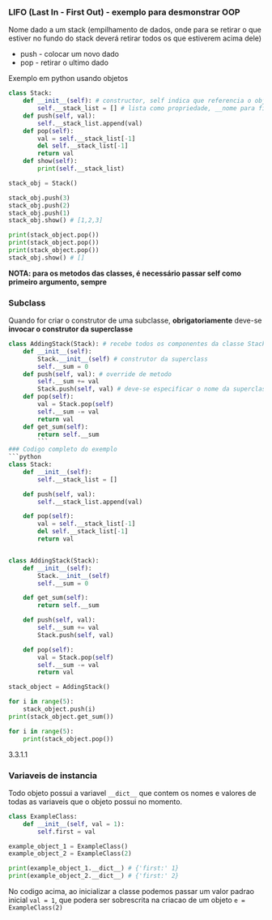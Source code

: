### LIFO (Last In - First Out) - exemplo para desmonstrar OOP
Nome dado a um stack (empilhamento de dados, onde para se retirar o que estiver no fundo do stack deverá retirar todos os que estiverem acima dele)
- push - colocar um novo dado
- pop - retirar o ultimo dado

Exemplo em python usando objetos
```python
class Stack:
	def __init__(self): # constructor, self indica que referencia o objeto que sera criado
		self.__stack_list = [] # lista como propriedade, __nome para ficar como private
	def push(self, val):
		self.__stack_list.append(val)
	def pop(self):
		val = self.__stack_list[-1]
		del self.__stack_list[-1]
		return val
	def show(self):
		print(self.__stack_list)

stack_obj = Stack()

stack_obj.push(3)
stack_obj.push(2)
stack_obj.push(1)
stack_obj.show() # [1,2,3]

print(stack_object.pop())
print(stack_object.pop())
print(stack_object.pop())
stack_obj.show() # []
```
**NOTA: para os metodos das classes, é necessário passar self como primeiro argumento, sempre**
### Subclass
Quando for criar o construtor de uma subclasse, **obrigatoriamente** deve-se **invocar o construtor da superclasse**
```python
class AddingStack(Stack): # recebe todos os componentes da classe Stack
	def __init__(self):
		Stack.__init__(self) # construtor da superclass
		self.__sum = 0
	def push(self, val): # override de metodo
	    self.__sum += val
	    Stack.push(self, val) # deve-se especificar o nome da superclasse obrigatoriamente
	def pop(self):
	    val = Stack.pop(self)
	    self.__sum -= val
	    return val
	def get_sum(self):
		return self.__sum
		```
### Codigo completo do exemplo
```python 
class Stack:
    def __init__(self):
        self.__stack_list = []

    def push(self, val):
        self.__stack_list.append(val)

    def pop(self):
        val = self.__stack_list[-1]
        del self.__stack_list[-1]
        return val


class AddingStack(Stack):
    def __init__(self):
        Stack.__init__(self)
        self.__sum = 0

    def get_sum(self):
        return self.__sum

    def push(self, val):
        self.__sum += val
        Stack.push(self, val)

    def pop(self):
        val = Stack.pop(self)
        self.__sum -= val
        return val

stack_object = AddingStack()

for i in range(5):
    stack_object.push(i)
print(stack_object.get_sum())

for i in range(5):
    print(stack_object.pop())
```

3.3.1.1
### Variaveis de instancia
Todo objeto possui a variavel `__dict__` que contem os nomes e valores de todas as variaveis que o objeto possui no momento.

```python
class ExampleClass:
    def __init__(self, val = 1):
        self.first = val

example_object_1 = ExampleClass()
example_object_2 = ExampleClass(2)

print(example_object_1.__dict__) # {'first:' 1}
print(example_object_2.__dict__) # {'first:' 2}
```
No codigo acima, ao inicializar a classe podemos passar um valor padrao inicial `val = 1`, que podera ser sobrescrita na criacao de um objeto `e = ExampleClass(2)`